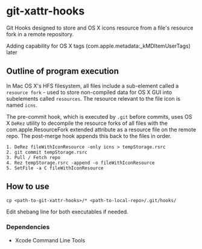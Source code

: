 # git-xattr-hooks

Git Hooks designed to store and OS X icons resource from a file's resource fork
in a remote repository.

Adding capability for OS X tags (com.apple.metadata:_kMDItemUserTags) later

## Outline of program execution
In Mac OS X's HFS filesystem, all files include a sub-element called a 
`resource fork` - used to store non-compiled data for OS X GUI into subelements
called `resources`. The resource relevant to the file icon is named `icns`.

The pre-commit hook, which is executed by `.git` before commits, uses OS X 
`DeRez` utility to decompile the resource forks of all files with the com.apple.ResourceFork
extended attribute as a resource file on the remote repo. The post-merge hook
appends this back to the files in order.
```
1. DeRez fileWithIconResource -only icns > tempStorage.rsrc
2. git commit tempStorage.rsrc
3. Pull / Fetch repo
4. Rez tempStorage.rsrc -append -o fileWithIconResource
5. SetFile -a C fileWithIconResource
```

## How to use
```
cp <path-to-git-xattr-hooks>/* <path-to-local-repo>/.git/hooks/
```
Edit shebang line for both executables if needed.

### Dependencies
* Xcode Command Line Tools


